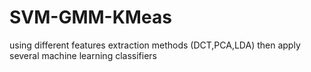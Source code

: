 # SVM-GMM-KMeas
using different features extraction methods (DCT,PCA,LDA) then apply several machine learning classifiers
